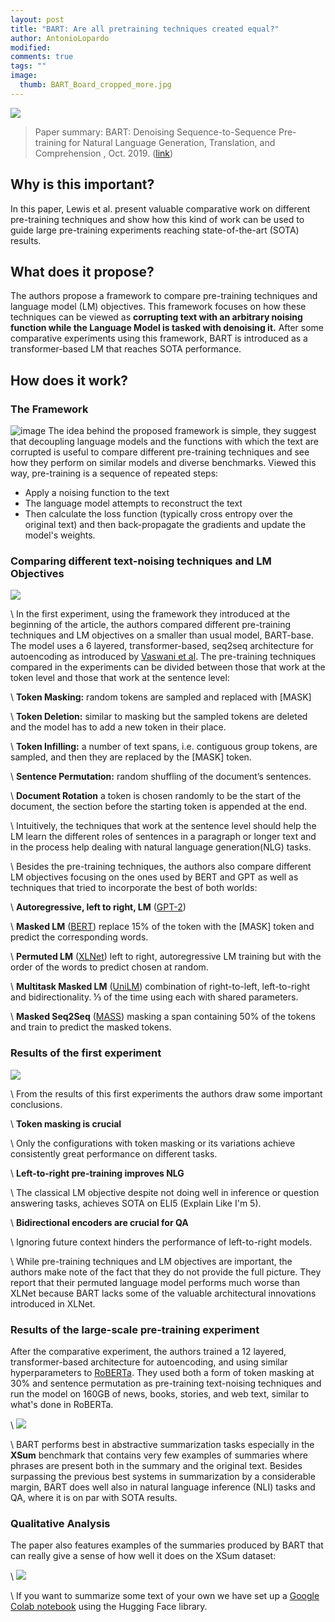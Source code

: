 ```yaml
---
layout: post
title: "BART: Are all pretraining techniques created equal?"
author: AntonioLopardo
modified:
comments: true
tags: ""
image:
  thumb: BART_Board_cropped_more.jpg
---
```

<script type="text/javascript" async
  src="https://cdn.mathjax.org/mathjax/latest/MathJax.js?config=TeX-MML-AM_CHTML">
</script>

![](https://firebasestorage.googleapis.com/v0/b/firescript-577a2.appspot.com/o/imgs%2Fapp%2FAntonioLprd%2FMp23o_Xx8j.jpg?alt=media&token=72dbb3c1-93a5-4b9d-8cec-3e006952568e)

> Paper summary: BART: Denoising Sequence-to-Sequence Pre-training for Natural Language Generation, Translation, and Comprehension , Oct. 2019. ([link](https://arxiv.org/abs/1910.13461))

## **Why is this important?**
In this paper, Lewis et al. present valuable comparative work on different pre-training techniques and show how this kind of work can be used to guide large pre-training experiments reaching state-of-the-art (SOTA) results.

## **What does it propose?**
The authors propose a framework to compare pre-training techniques and language model (LM) objectives. This framework focuses on how these techniques can be viewed as **corrupting text with an arbitrary noising function while the Language Model is tasked with denoising it.** After some comparative experiments using this framework, BART is introduced as a transformer-based LM that reaches SOTA performance.

## **How does it work?**

### **The Framework**
![image](https://lh3.googleusercontent.com/_ZYOOgt3efQF8LlFM_rmlJdiQyj3bkFeKfeihhbOK3w-UvPUPvFX9K_YFMh7SIURsyFclNwkL8oVByH3XlQKXPnhZYO8IFY54nhFBlE9wuk0vJBKxI1Ci_7xnbePqT8thQC-vB1ZUvs)
The idea behind the proposed framework is simple, they suggest that decoupling language models and the functions with which the text are corrupted is useful to compare different pre-training techniques and see how they perform on similar models and diverse benchmarks. Viewed this way, pre-training is a sequence of repeated steps:
* Apply a noising function to the text
* The language model attempts to reconstruct the text
* Then calculate the loss function (typically cross entropy over the original text) and then back-propagate the gradients and update the model's weights.

### **Comparing different text-noising techniques and LM Objectives**
![](https://firebasestorage.googleapis.com/v0/b/firescript-577a2.appspot.com/o/imgs%2Fapp%2FAntonioLprd%2FdqcEKBSd0Y.png?alt=media&token=2cee8cc9-cb39-472f-9377-82c995a7ee85)

\\
In the first experiment, using the framework they introduced at the beginning of the article, the authors compared different pre-training techniques and LM objectives on a smaller than usual model, BART-base. The model uses a 6 layered, transformer-based, seq2seq architecture for autoencoding as introduced by [Vaswani et al](https://arxiv.org/pdf/1706.03762.pdf). The pre-training techniques compared in the experiments can be divided between those that work at the token level and those that work at the sentence level:

\\
**Token Masking:** random tokens are sampled and replaced with [MASK]

\\
**Token Deletion:** similar to masking but the sampled tokens are deleted and the model has to add a new token in their place.

\\
**Token Infilling:** a number of text spans, i.e. contiguous group tokens, are sampled, and then they are replaced by the [MASK] token.

\\
**Sentence Permutation:** random shuffling of the document’s sentences.

\\
**Document Rotation** a token is chosen randomly to be the start of the document, the section before the starting token is appended at the end.

\\
Intuitively, the techniques that work at the sentence level should help the LM learn the different roles of sentences in a paragraph or longer text and in the process help dealing with natural language generation(NLG) tasks.

\\
Besides the pre-training techniques, the authors also compare different LM objectives focusing on the ones used by BERT and GPT as well as techniques that tried to incorporate the best of both worlds:

\\
**Autoregressive, left to right, LM** ([GPT-2](https://cdn.openai.com/better-language-models/language_models_are_unsupervised_multitask_learners.pdf))

\\
**Masked LM** ([BERT](https://arxiv.org/abs/1810.04805)) replace 15% of the token with the [MASK] token and predict the corresponding words.

\\
**Permuted LM** ([XLNet](https://arxiv.org/pdf/1906.08237.pdf)) left to right, autoregressive LM training but with the order of the words to predict chosen at random.

\\
**Multitask Masked LM** ([UniLM](https://arxiv.org/pdf/1905.03197.pdf)) combination of right-to-left, left-to-right and bidirectionality. ⅓ of the time using each with shared parameters.

\\
**Masked Seq2Seq** ([MASS](https://arxiv.org/pdf/1905.02450.pdf)) masking a span containing 50% of the tokens and train to predict the masked tokens.



### **Results of the first experiment**
![](https://lh6.googleusercontent.com/YxPMuTJc7EY2rFYIXUBVIYMjV-rloyEj2UmgJ6pbxyyMDCWzdwu4KOgRErOKJcmDe4QfC7LO-2bGE6-_0pCF1lRwJfFbjGvBbuk73oFQ8AgMdHAYDNIwDH8HlEcBI15SQKTUMIUhc_8)

\\
From the results of this first experiments the authors draw some important conclusions.

\\
**Token masking is crucial**

\\
Only the configurations with token masking or its variations achieve consistently great performance on different tasks.

\\
**Left-to-right pre-training improves NLG**

\\
The classical LM objective despite not doing well in inference or question answering tasks, achieves SOTA on ELI5 (Explain Like I'm 5).

\\
**Bidirectional encoders are crucial for QA**

\\
Ignoring future context hinders the performance of left-to-right models.

\\
While pre-training techniques and LM objectives are important, the authors make note of the fact that they do not provide the full picture. They report that their permuted language model performs much worse than XLNet because BART lacks some of the valuable architectural innovations introduced in XLNet.

### **Results of the large-scale pre-training experiment**
After the comparative experiment, the authors trained a 12 layered, transformer-based architecture for autoencoding, and using similar hyperparameters to [RoBERTa](https://arxiv.org/pdf/1907.11692.pdf). They used both a form of token masking at 30% and sentence permutation as pre-training text-noising techniques and run the model on 160GB of news, books, stories, and web text, similar to what's done in RoBERTa.

\\
![](https://lh4.googleusercontent.com/grHkzO3a2zUtdo-_AkH3sGhWmfGQ9_n4bAD0wm78kzVLpuzYFFdSwycnLIevdGUb5jVMJpGdA46LvZN_k0PDrCCObljSvgfcTo6PHevfpa5ZonMXn-C5tEXsUW1V33akbAIINi7whkA)

\\
BART performs best in abstractive summarization tasks especially in the **XSum** benchmark that contains very few examples of summaries where phrases are present both in the summary and the original text. Besides surpassing the previous best systems in summarization by a considerable margin, BART does well also in natural language inference (NLI) tasks and QA, where it is on par with SOTA results.

### **Qualitative Analysis**
The paper also features examples of the summaries produced by BART that can really give a sense of how well it does on the XSum dataset:

\\
![](https://firebasestorage.googleapis.com/v0/b/firescript-577a2.appspot.com/o/imgs%2Fapp%2FAntonioLprd%2F7kziiycrsc.png?alt=media&token=a6812c61-8d4b-4f0b-ac0c-e36c470dad45)

\\
If you want to summarize some text of your own we have set up a [Google Colab notebook](https://colab.research.google.com/drive/1ufNmxZz3v8LloGAYFJvTM2Git2aNe83R?usp=sharing) using the Hugging Face library.

